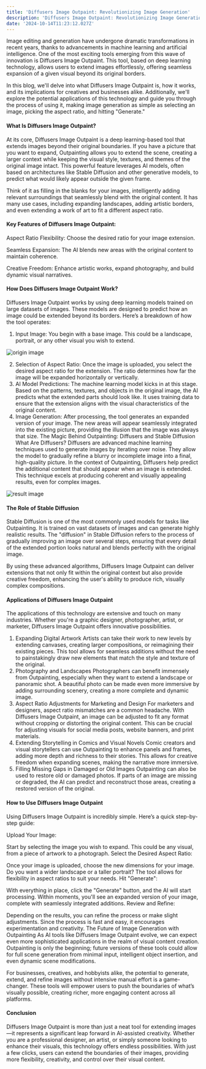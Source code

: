 ```yaml
---
title: 'Diffusers Image Outpaint: Revolutionizing Image Generation'
description: 'Diffusers Image Outpaint: Revolutionizing Image Generation'
date: '2024-10-14T11:23:12.027Z'
---
```

Image editing and generation have undergone dramatic transformations in recent years, thanks to advancements in machine learning and artificial intelligence. One of the most exciting tools emerging from this wave of innovation is Diffusers Image Outpaint. This tool, based on deep learning technology, allows users to extend images effortlessly, offering seamless expansion of a given visual beyond its original borders.

In this blog, we'll delve into what Diffusers Image Outpaint is, how it works, and its implications for creatives and businesses alike. Additionally, we'll explore the potential applications of this technology and guide you through the process of using it, making image generation as simple as selecting an image, picking the aspect ratio, and hitting "Generate."

#### What Is Diffusers Image Outpaint?

At its core, Diffusers Image Outpaint is a deep learning-based tool that extends images beyond their original boundaries. If you have a picture that you want to expand, Outpainting allows you to extend the scene, creating a larger context while keeping the visual style, textures, and themes of the original image intact. This powerful feature leverages AI models, often based on architectures like Stable Diffusion and other generative models, to predict what would likely appear outside the given frame.

Think of it as filling in the blanks for your images, intelligently adding relevant surroundings that seamlessly blend with the original content. It has many use cases, including expanding landscapes, adding artistic borders, and even extending a work of art to fit a different aspect ratio.

#### Key Features of Diffusers Image Outpaint:

Aspect Ratio Flexibility: Choose the desired ratio for your image extension.

Seamless Expansion: The AI blends new areas with the original content to maintain coherence.

Creative Freedom: Enhance artistic works, expand photography, and build dynamic visual narratives.

#### How Does Diffusers Image Outpaint Work?

Diffusers Image Outpaint works by using deep learning models trained on large datasets of images. These models are designed to predict how an image could be extended beyond its borders. Here’s a breakdown of how the tool operates:

1. Input Image:
   You begin with a base image. This could be a landscape, portrait, or any other visual you wish to extend.

![origin image](https://fffiloni-diffusers-image-outpaint.hf.space/file=/tmp/gradio/58d27ee015923ff8867291e88910c3b1fc5e49698a7a06372037c6d58cd5452e/example_1.webp)

2. Selection of Aspect Ratio:
   Once the image is uploaded, you select the desired aspect ratio for the extension. The ratio determines how far the image will be expanded horizontally or vertically.
3. AI Model Predictions:
   The machine learning model kicks in at this stage. Based on the patterns, textures, and objects in the original image, the AI predicts what the extended parts should look like. It uses training data to ensure that the extension aligns with the visual characteristics of the original content.
4. Image Generation:
   After processing, the tool generates an expanded version of your image. The new areas will appear seamlessly integrated into the existing picture, providing the illusion that the image was always that size.
   The Magic Behind Outpainting: Diffusers and Stable Diffusion
   What Are Diffusers?
   Diffusers are advanced machine learning techniques used to generate images by iterating over noise. They allow the model to gradually refine a blurry or incomplete image into a final, high-quality picture. In the context of Outpainting, Diffusers help predict the additional content that should appear when an image is extended. This technique excels at producing coherent and visually appealing results, even for complex images.

![result image](https://fffiloni-diffusers-image-outpaint.hf.space/file=/tmp/gradio/6fda515a6b0e7280d9d676590c3fd930047ae24bada75914d75edbaac6b01112/image.webp)

#### The Role of Stable Diffusion

Stable Diffusion is one of the most commonly used models for tasks like Outpainting. It is trained on vast datasets of images and can generate highly realistic results. The "diffusion" in Stable Diffusion refers to the process of gradually improving an image over several steps, ensuring that every detail of the extended portion looks natural and blends perfectly with the original image.

By using these advanced algorithms, Diffusers Image Outpaint can deliver extensions that not only fit within the original context but also provide creative freedom, enhancing the user's ability to produce rich, visually complex compositions.

#### Applications of Diffusers Image Outpaint

The applications of this technology are extensive and touch on many industries. Whether you're a graphic designer, photographer, artist, or marketer, Diffusers Image Outpaint offers innovative possibilities.

1. Expanding Digital Artwork
   Artists can take their work to new levels by extending canvases, creating larger compositions, or reimagining their existing pieces. This tool allows for seamless additions without the need to painstakingly draw new elements that match the style and texture of the original.
2. Photography and Landscapes
   Photographers can benefit immensely from Outpainting, especially when they want to extend a landscape or panoramic shot. A beautiful photo can be made even more immersive by adding surrounding scenery, creating a more complete and dynamic image.
3. Aspect Ratio Adjustments for Marketing and Design
   For marketers and designers, aspect ratio mismatches are a common headache. With Diffusers Image Outpaint, an image can be adjusted to fit any format without cropping or distorting the original content. This can be crucial for adjusting visuals for social media posts, website banners, and print materials.
4. Extending Storytelling in Comics and Visual Novels
   Comic creators and visual storytellers can use Outpainting to enhance panels and frames, adding more depth and richness to their stories. This allows for creative freedom when expanding scenes, making the narrative more immersive.
5. Filling Missing Gaps in Damaged or Old Images
   Outpainting can also be used to restore old or damaged photos. If parts of an image are missing or degraded, the AI can predict and reconstruct those areas, creating a restored version of the original.

#### How to Use Diffusers Image Outpaint

Using Diffusers Image Outpaint is incredibly simple. Here’s a quick step-by-step guide:

Upload Your Image:

Start by selecting the image you wish to expand. This could be any visual, from a piece of artwork to a photograph.
Select the Desired Aspect Ratio:

Once your image is uploaded, choose the new dimensions for your image. Do you want a wider landscape or a taller portrait? The tool allows for flexibility in aspect ratios to suit your needs.
Hit "Generate":

With everything in place, click the "Generate" button, and the AI will start processing. Within moments, you'll see an expanded version of your image, complete with seamlessly integrated additions.
Review and Refine:

Depending on the results, you can refine the process or make slight adjustments. Since the process is fast and easy, it encourages experimentation and creativity.
The Future of Image Generation with Outpainting
As AI tools like Diffusers Image Outpaint evolve, we can expect even more sophisticated applications in the realm of visual content creation. Outpainting is only the beginning; future versions of these tools could allow for full scene generation from minimal input, intelligent object insertion, and even dynamic scene modifications.

For businesses, creatives, and hobbyists alike, the potential to generate, extend, and refine images without intensive manual effort is a game-changer. These tools will empower users to push the boundaries of what’s visually possible, creating richer, more engaging content across all platforms.

#### Conclusion

Diffusers Image Outpaint is more than just a neat tool for extending images—it represents a significant leap forward in AI-assisted creativity. Whether you are a professional designer, an artist, or simply someone looking to enhance their visuals, this technology offers endless possibilities. With just a few clicks, users can extend the boundaries of their images, providing more flexibility, creativity, and control over their visual content.
